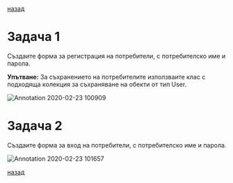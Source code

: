 [назад](/../..)

# Задача 1

Създаите форма за регистрация на потребители, с потребителско име и парола.

**Упътване:** За съхранението на потребителите използваите клас с подходяща колекция за съхраняване на обекти от тип User. 

![Annotation 2020-02-23 100909](https://user-images.githubusercontent.com/10382663/75106575-e3ded900-5626-11ea-99ee-d7e256dc01bc.png)

# Задача 2

Създаите форма за вход на потребители, с потребителско име и парола.

![Annotation 2020-02-23 101657](https://user-images.githubusercontent.com/10382663/75106576-e5100600-5626-11ea-9bfd-fe1b46a62b7c.png)

[назад](/../..)